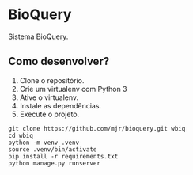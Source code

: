 # BioQuery

Sistema BioQuery.

## Como desenvolver?

1. Clone o repositório.
2. Crie um virtualenv com Python 3
3. Ative o virtualenv.
4. Instale as dependências.
5. Execute o projeto.

```console
git clone https://github.com/mjr/bioquery.git wbiq
cd wbiq
python -m venv .venv
source .venv/bin/activate
pip install -r requirements.txt
python manage.py runserver
```
